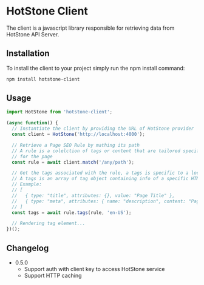 # HotStone Client

The client is a javascript library responsible for retrieving data from HotStone
API Server. 

## Installation

To install the client to your project simply run the npm install command:

``` bash
npm install hotstone-client
```

## Usage

``` javascript
import HotStone from 'hotstone-client';

(async function() {
  // Instantiate the client by providing the URL of HotStone provider
  const client = HotStone('http://localhost:4000');

  // Retrieve a Page SEO Rule by mathing its path
  // A rule is a colelction of tags or content that are tailored specifically
  // for the page
  const rule = await client.match('/any/path');

  // Get the tags associated with the rule, a tags is specific to a locale.
  // A tags is an array of tag object containing info of a specific HTML tag
  // Example:
  // [
  //   { type: "title", attributes: {}, value: "Page Title" },
  //   { type: "meta", attributes: { name: "description", content: "Page Description" } }
  // ]
  const tags = await rule.tags(rule, 'en-US');

  // Rendering tag element...
})();
```

## Changelog

- 0.5.0
  - Support auth with client key to access HotStone service
  - Support HTTP caching